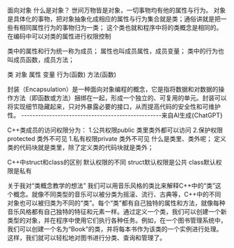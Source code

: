 面向对象
什么是对象？
世间万物皆是对象，一切事物均有他的属性与行为。
对象是具体化的事物，把对象抽象化成相应的属性与行为集合就是类；通俗讲就是把一些有相同属性行为的事物归为一类；
这个类也就和程序中将的类概念是相同的。在编码中可以对类的属性进行权限控制


类中的属性和行为统一称为成员；
属性也叫成员属性，成员变量；
类中的行为也叫成员函数，成员方法；


类          对象
属性        变量
行为(函数)  方法(函数)



封装（Encapsulation）是一种面向对象编程的概念，它是指将数据和对数据的操作方法（即函数或方法）捆绑在一起，形成一个独立的、可复用的单元。封装可以将实现细节隐藏起来，只对外暴露必要的接口，从而提高代码的安全性和可维护性。
--------------------------------------------------来自AI生成{ChatGPT}


C++类成员的访问权限分为：
1.公共权限public        类里类外都可以访问
2.保护权限protected     类外不可见
1.私有权限private       类外不可见
什么是类里、类外呢；
定义类的代码块就是类里，除了定义类的代码块就是类外；

C++中struct和class的区别
默认权限的不同
struct默认权限是公共
class默认权限是私有

关于我对“类概念教学的想法”
我们可以用音乐风格的类比来解释C++中的“类”这个概念。就像不同类型的音乐可以被分类为摇滚、流行、古典等，C++中的不同对象也可以被归类为不同的“类”。每个“类”都有自己独特的属性和方法，就像每种音乐风格都有自己独特的特征和元素一样。通过定义一个类，我们可以创建一个新类型的对象，并在程序中使用它们执行各种任务。例如，在一个图书管理系统中，我们可以创建一个名为“Book”的类，并将每本书作为该类的一个实例进行处理。这样，我们就可以轻松地对图书进行分类、查询和管理了。